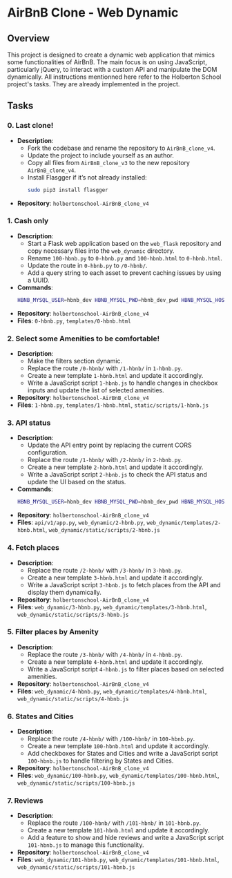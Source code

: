 # AirBnB Clone - Web Dynamic

## Overview
This project is designed to create a dynamic web application that mimics some functionalities of AirBnB. The main focus is on using JavaScript, particularly jQuery, to interact with a custom API and manipulate the DOM dynamically.
All instructions mentionned here refer to the Holberton School project's tasks. They are already implemented in the project.
## Tasks

### 0. Last clone!
- **Description**: 
  - Fork the codebase and rename the repository to `AirBnB_clone_v4`.
  - Update the project to include yourself as an author.
  - Copy all files from `AirBnB_clone_v3` to the new repository `AirBnB_clone_v4`.
  - Install Flasgger if it’s not already installed:
    ```bash
    sudo pip3 install flasgger
    ```
- **Repository**: `holbertonschool-AirBnB_clone_v4`

### 1. Cash only
- **Description**:
  - Start a Flask web application based on the `web_flask` repository and copy necessary files into the `web_dynamic` directory.
  - Rename `100-hbnb.py` to `0-hbnb.py` and `100-hbnb.html` to `0-hbnb.html`.
  - Update the route in `0-hbnb.py` to `/0-hbnb/`.
  - Add a query string to each asset to prevent caching issues by using a UUID.
- **Commands**:
    ```bash
    HBNB_MYSQL_USER=hbnb_dev HBNB_MYSQL_PWD=hbnb_dev_pwd HBNB_MYSQL_HOST=localhost HBNB_MYSQL_DB=hbnb_dev_db HBNB_TYPE_STORAGE=db python3 -m web_dynamic.0-hbnb
    ```
- **Repository**: `holbertonschool-AirBnB_clone_v4`
- **Files**: `0-hbnb.py`, `templates/0-hbnb.html`

### 2. Select some Amenities to be comfortable!
- **Description**:
  - Make the filters section dynamic.
  - Replace the route `/0-hbnb/` with `/1-hbnb/` in `1-hbnb.py`.
  - Create a new template `1-hbnb.html` and update it accordingly.
  - Write a JavaScript script `1-hbnb.js` to handle changes in checkbox inputs and update the list of selected amenities.
- **Repository**: `holbertonschool-AirBnB_clone_v4`
- **Files**: `1-hbnb.py`, `templates/1-hbnb.html`, `static/scripts/1-hbnb.js`

### 3. API status
- **Description**:
  - Update the API entry point by replacing the current CORS configuration.
  - Replace the route `/1-hbnb/` with `/2-hbnb/` in `2-hbnb.py`.
  - Create a new template `2-hbnb.html` and update it accordingly.
  - Write a JavaScript script `2-hbnb.js` to check the API status and update the UI based on the status.
- **Commands**:
    ```bash
    HBNB_MYSQL_USER=hbnb_dev HBNB_MYSQL_PWD=hbnb_dev_pwd HBNB_MYSQL_HOST=localhost HBNB_MYSQL_DB=hbnb_dev_db HBNB_TYPE_STORAGE=db HBNB_API_PORT=5001 python3 -m api.v1.app
    ```
- **Repository**: `holbertonschool-AirBnB_clone_v4`
- **Files**: `api/v1/app.py`, `web_dynamic/2-hbnb.py`, `web_dynamic/templates/2-hbnb.html`, `web_dynamic/static/scripts/2-hbnb.js`

### 4. Fetch places
- **Description**:
  - Replace the route `/2-hbnb/` with `/3-hbnb/` in `3-hbnb.py`.
  - Create a new template `3-hbnb.html` and update it accordingly.
  - Write a JavaScript script `3-hbnb.js` to fetch places from the API and display them dynamically.
- **Repository**: `holbertonschool-AirBnB_clone_v4`
- **Files**: `web_dynamic/3-hbnb.py`, `web_dynamic/templates/3-hbnb.html`, `web_dynamic/static/scripts/3-hbnb.js`

### 5. Filter places by Amenity
- **Description**:
  - Replace the route `/3-hbnb/` with `/4-hbnb/` in `4-hbnb.py`.
  - Create a new template `4-hbnb.html` and update it accordingly.
  - Write a JavaScript script `4-hbnb.js` to filter places based on selected amenities.
- **Repository**: `holbertonschool-AirBnB_clone_v4`
- **Files**: `web_dynamic/4-hbnb.py`, `web_dynamic/templates/4-hbnb.html`, `web_dynamic/static/scripts/4-hbnb.js`

### 6. States and Cities
- **Description**:
  - Replace the route `/4-hbnb/` with `/100-hbnb/` in `100-hbnb.py`.
  - Create a new template `100-hbnb.html` and update it accordingly.
  - Add checkboxes for States and Cities and write a JavaScript script `100-hbnb.js` to handle filtering by States and Cities.
- **Repository**: `holbertonschool-AirBnB_clone_v4`
- **Files**: `web_dynamic/100-hbnb.py`, `web_dynamic/templates/100-hbnb.html`, `web_dynamic/static/scripts/100-hbnb.js`

### 7. Reviews
- **Description**:
  - Replace the route `/100-hbnb/` with `/101-hbnb/` in `101-hbnb.py`.
  - Create a new template `101-hbnb.html` and update it accordingly.
  - Add a feature to show and hide reviews and write a JavaScript script `101-hbnb.js` to manage this functionality.
- **Repository**: `holbertonschool-AirBnB_clone_v4`
- **Files**: `web_dynamic/101-hbnb.py`, `web_dynamic/templates/101-hbnb.html`, `web_dynamic/static/scripts/101-hbnb.js`
